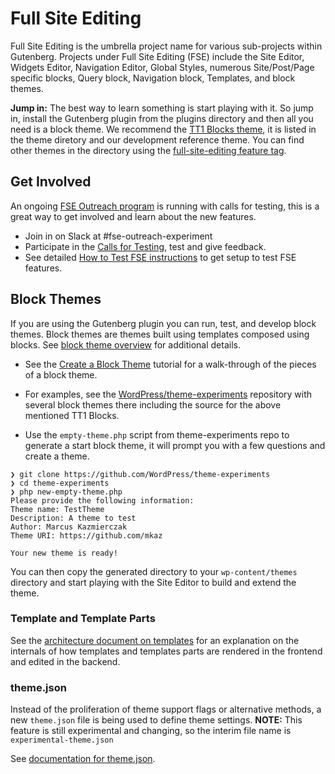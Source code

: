 # Full Site Editing

Full Site Editing is the umbrella project name for various sub-projects within Gutenberg. Projects under Full Site Editing (FSE) include the Site Editor, Widgets Editor, Navigation Editor, Global Styles, numerous Site/Post/Page specific blocks, Query block, Navigation block, Templates, and block themes.

**Jump in:** The best way to learn something is start playing with it. So jump in, install the Gutenberg plugin from the plugins directory and then all you need is a block theme. We recommend the [TT1 Blocks theme](https://wordpress.org/themes/tt1-blocks/), it is listed in the theme diretory and our development reference theme. You can find other themes in the directory using the [full-site-editing feature tag](https://wordpress.org/themes/tags/full-site-editing/).

## Get Involved

An ongoing [FSE Outreach program](https://make.wordpress.org/test/handbook/full-site-editing-outreach-experiment/) is running with calls for testing, this is a great way to get involved and learn about the new features.

- Join in on Slack at #fse-outreach-experiment
- Participate in the [Calls for Testing](https://make.wordpress.org/test/tag/fse-testing-call/), test and give feedback.
- See detailed [How to Test FSE instructions](https://make.wordpress.org/test/handbook/full-site-editing-outreach-experiment/how-to-test-fse/) to get setup to test FSE features.

## Block Themes

If you are using the Gutenberg plugin you can run, test, and develop block themes. Block themes are themes built using templates composed using blocks. See [block theme overview](/docs/how-to-guides/themes/block-based-themes.md) for additional details.

- See the [Create a Block Theme](/docs/how-to-guides/block-theme/README.md) tutorial for a walk-through of the pieces of a block theme.

- For examples, see the [WordPress/theme-experiments](https://github.com/WordPress/theme-experiments/) repository with several block themes there including the source for the above mentioned TT1 Blocks.

- Use the `empty-theme.php` script from theme-experiments repo to generate a start block theme, it will prompt you with a few questions and create a theme.

```
❯ git clone https://github.com/WordPress/theme-experiments
❯ cd theme-experiments
❯ php new-empty-theme.php
Please provide the following information:
Theme name: TestTheme
Description: A theme to test
Author: Marcus Kazmierczak
Theme URI: https://github.com/mkaz

Your new theme is ready!
```

You can then copy the generated directory to your `wp-content/themes` directory and start playing with the Site Editor to build and extend the theme.

### Template and Template Parts

See the [architecture document on templates](docs/explanations/architecture/full-site-editing-templates.md) for an explanation on the internals of how templates and templates parts are rendered in the frontend and edited in the backend.

### theme.json

Instead of the proliferation of theme support flags or alternative methods, a new `theme.json` file is being used to define theme settings. **NOTE:** This feature is still experimental and changing, so the interim file name is `experimental-theme.json`

See [documentation for theme.json](https://developer.wordpress.org/block-editor/how-to-guides/themes/theme-json/).

